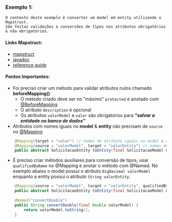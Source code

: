 
### Exemplo 1:
```text
O contexto deste exemplo é converter um model em entity utilizando o Mapstruct.
São feitas validações e conversões de tipos nos atributos obrigatórios & não obrigatórios.
```
#### Links Mapstruct:
- [mapstruct](https://mapstruct.org/)
- [javadoc](https://mapstruct.org/documentation/stable/api/)
- [reference guide](https://mapstruct.org/documentation/dev/reference/pdf/mapstruct-reference-guide.pdf)

#### Pontos Importantes:
- Foi preciso criar um método para validar atributos nulos chamado **beforeMapping()**
  - O método criado deve ser no "máximo" `protected` e anotado com [@BeforeMapping](https://mapstruct.org/documentation/stable/reference/html/#customizing-mappings-with-before-and-after)
  - O atributo `description` é opcional
  - Os atributos `valorModel` e `valor` são obrigatórios para ***"salvar a entidade no banco de dados"***
- Atributos com nomes iguais no **model** & **entity** não precisam de `source` no [@Mapping](https://mapstruct.org/documentation/stable/api/)
``` java
    @Mapping(target = "valor") // nomes de atributo iguais no model & entity
    @Mapping(source = "valorModel", target = "valorEntity") // nomes de atributo diferentes no model & entity
    public abstract SolicitacaoEntity toEntity(final SolicitacaoModel model);
```
- É preciso criar métodos auxiliares para conversão de tipos, usar `qualifiedByName` no @Mapping e anotar o método com @Named. No exemplo abaixo o model possui o atributo `BigDecimal valorModel` enquanto a entity possui o atributo `String valorEntity`.
``` java
    @Mapping(source = "valorModel", target = "valorEntity", qualifiedByName = "convertDouble") 
    public abstract SolicitacaoEntity toEntity(final SolicitacaoModel model);
    
    @Named("convertDouble")
    public String convertDouble(final Double valorModel) {
        return valorModel.toString();
    }
```

